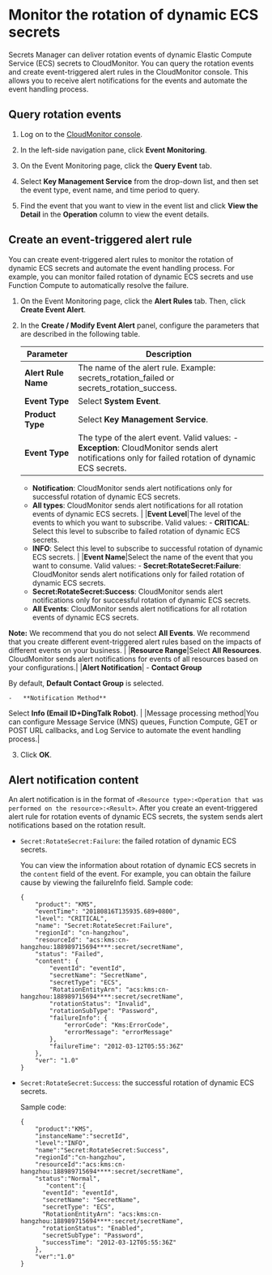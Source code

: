 # Monitor the rotation of dynamic ECS secrets

Secrets Manager can deliver rotation events of dynamic Elastic Compute Service \(ECS\) secrets to CloudMonitor. You can query the rotation events and create event-triggered alert rules in the CloudMonitor console. This allows you to receive alert notifications for the events and automate the event handling process.

## Query rotation events

1.  Log on to the [CloudMonitor console](https://cms-intl.console.aliyun.com).

2.  In the left-side navigation pane, click **Event Monitoring**.

3.  On the Event Monitoring page, click the **Query Event** tab.

4.  Select **Key Management Service** from the drop-down list, and then set the event type, event name, and time period to query.

5.  Find the event that you want to view in the event list and click **View the Detail** in the **Operation** column to view the event details.


## Create an event-triggered alert rule

You can create event-triggered alert rules to monitor the rotation of dynamic ECS secrets and automate the event handling process. For example, you can monitor failed rotation of dynamic ECS secrets and use Function Compute to automatically resolve the failure.

1.  On the Event Monitoring page, click the **Alert Rules** tab. Then, click **Create Event Alert**.

2.  In the **Create / Modify Event Alert** panel, configure the parameters that are described in the following table.

    |Parameter|Description|
    |---------|-----------|
    |**Alert Rule Name**|The name of the alert rule. Example: secrets\_rotation\_failed or secrets\_rotation\_success.|
    |**Event Type**|Select **System Event**.|
    |**Product Type**|Select **Key Management Service**.|
    |**Event Type**|The type of the alert event. Valid values:    -   **Exception**: CloudMonitor sends alert notifications only for failed rotation of dynamic ECS secrets.
    -   **Notification**: CloudMonitor sends alert notifications only for successful rotation of dynamic ECS secrets.
    -   **All types**: CloudMonitor sends alert notifications for all rotation events of dynamic ECS secrets. |
    |**Event Level**|The level of the events to which you want to subscribe. Valid values:    -   **CRITICAL**: Select this level to subscribe to failed rotation of dynamic ECS secrets.
    -   **INFO**: Select this level to subscribe to successful rotation of dynamic ECS secrets. |
    |**Event Name**|Select the name of the event that you want to consume. Valid values:    -   **Secret:RotateSecret:Failure**: CloudMonitor sends alert notifications only for failed rotation of dynamic ECS secrets.
    -   **Secret:RotateSecret:Success**: CloudMonitor sends alert notifications only for successful rotation of dynamic ECS secrets.
    -   **All Events**: CloudMonitor sends alert notifications for all rotation events of dynamic ECS secrets.

**Note:** We recommend that you do not select **All Events**. We recommend that you create different event-triggered alert rules based on the impacts of different events on your business. |
    |**Resource Range**|Select **All Resources**. CloudMonitor sends alert notifications for events of all resources based on your configurations.|
    |**Alert Notification**|    -   **Contact Group**

By default, **Default Contact Group** is selected.

    -   **Notification Method**

Select **Info \(Email ID+DingTalk Robot\)**. |
    |Message processing method|You can configure Message Service \(MNS\) queues, Function Compute, GET or POST URL callbacks, and Log Service to automate the event handling process.|

3.  Click **OK**.


## Alert notification content

An alert notification is in the format of `<Resource type>:<Operation that was performed on the resource>:<Result>`. After you create an event-triggered alert rule for rotation events of dynamic ECS secrets, the system sends alert notifications based on the rotation result.

-   `Secret:RotateSecret:Failure`: the failed rotation of dynamic ECS secrets.

    You can view the information about rotation of dynamic ECS secrets in the `content` field of the event. For example, you can obtain the failure cause by viewing the failureInfo field. Sample code:

    ```
    {
        "product": "KMS",
        "eventTime": "20180816T135935.689+0800",
        "level": "CRITICAL",
        "name": "Secret:RotateSecret:Failure",
        "regionId": "cn-hangzhou",
        "resourceId": "acs:kms:cn-hangzhou:188989715694****:secret/secretName",
        "status": "Failed",
        "content": {
            "eventId": "eventId",
            "secretName": "SecretName",
            "secretType": "ECS",
            "RotationEntityArn": "acs:kms:cn-hangzhou:188989715694****:secret/secretName",
            "rotationStatus": "Invalid",
            "rotationSubType": "Password",
            "failureInfo": {
                "errorCode": "Kms:ErrorCode",
                "errorMessage": "errorMessage"
            },
            "failureTime": "2012-03-12T05:55:36Z"
        },
        "ver": "1.0"
    }
    ```

-   `Secret:RotateSecret:Success`: the successful rotation of dynamic ECS secrets.

    Sample code:

    ```
    {
        "product":"KMS",
        "instanceName":"secretId", 
        "level":"INFO",
        "name":"Secret:RotateSecret:Success",
        "regionId":"cn-hangzhou",
        "resourceId":"acs:kms:cn-hangzhou:188989715694****:secret/secretName",
        "status":"Normal",
           "content":{
          "eventId": "eventId",
          "secretName": "SecretName",
          "secretType": "ECS",
          "RotationEntityArn": "acs:kms:cn-hangzhou:188989715694****:secret/secretName",
          "rotationStatus": "Enabled",
          "secretSubType": "Password",
          "successTime": "2012-03-12T05:55:36Z"
        },
        "ver":"1.0"
    }
    ```


